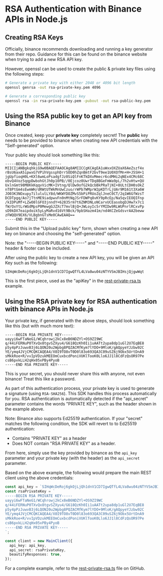 # RSA Authentication with Binance APIs in Node.js

## Creating RSA Keys

Officially, binance recommends downloading and running a key generator from their repo. Guidance for this can be found on the binance website when trying to add a new RSA API key.

However, openssl can be used to create the public & private key files using the following steps:

```bash
# Generate a private key with either 2048 or 4096 bit length
openssl genrsa -out rsa-private-key.pem 4096

# Generate a corresponding public key
openssl rsa -in rsa-private-key.pem -pubout -out rsa-public-key.pem
```

## Using the RSA public key to get an API key from Binance

Once created, keep your **private key** completely secret! The **public** key needs to be provided to binance when creating new API credentials with the "Self-generated" option.

Your public key should look something like this:

```pem
-----BEGIN PUBLIC KEY-----
MIICIjANBgkqhkiG9w0BAQEFAAOCAg8AMIICCgKCAgEA1uWxxOXZUaX6AeZszf4x
rBsU6axA5ipwxG7VPihVgssphDrrSOD0hZqnBmtF2bvT9ee1U0XOfMn+H+J5SH+1
jgUpfioqH0L+KXl6wmLoPsadgfJz0SiQlFnKTkDXvMmecr6cdMHi2qNEx4CMc68C
obvQ4Voz5qqpDwbohGtJh0p10PB//0Ejcoz0UwrTDq8BGeFmWa9pL/7h2vHtw+QU
UxlnGmt98M8KkKqqvVicMK+IVtng/QlDw9ofG2kQcbBkPRaTjNI+8ULtCDH0sOkZ
nT8PtGm4sEwmWH/dRWtUTWkMnUwCzuo/rWPb7WMprW2pKDTrLjUAr9M161t3Xa6W
JO03K3NOxupy7ilululLY8d/WKWYDOZMvS5bPiPRUoZqlJneC0CT/2q1W6GfWzsT
DCDTpgq/Ao7jTtnME9iadpwvFn0nMtNgJSrFDWPq8vKY9pRcEp/Na5qvIEOQIFnp
/kIDPuMf+LZwO8lGFO3jnndY+62835rm7t6ZNM3NLoNCarvUCEasobgDJHw7x7c1
fW/OxYtLrWGdMpsP0MewgGJZXcT7mvlBjQ+JWLoyIc5rYMIDw9RLWUPnrlRCxvPp
sD9kDX7eaipdoik5yLyMaRvd16Vt9Bck/9pbSHazm41m/nd4KCZeGdsvrAA2beww
zFWQQV9EX6/VLBgbnGTsMe0CAwEAAQ==
-----END PUBLIC KEY-----
```

Submit this in the "Upload public key" form, shown when creating a new API key on binance and choosing the "self-generated" option.

Note: the "-----BEGIN PUBLIC KEY-----" and "-----END PUBLIC KEY-----" header & footer can be included.

After using the public key to create a new API key, you will be given an API Key such as the following:

```
SIHqWcDeRoj6gkOjLjQh1dnV1CD7IgwQTfL4LVa8wu04zNTYVSmJBIHsjQjgwWqt
```

This is the first piece, used as the "apiKey" in the [rest-private-rsa.ts](./rest-private-rsa.ts) example.

## Using the RSA private key for RSA authentication with binance APIs in Node.js

Your private key, if generated with the above steps, should look something like this (but with much more text):

```pem
-----BEGIN RSA PRIVATE KEY-----
uayyi6wFTaNeG1/WCqhrowj2kCx8eB6NDZYl+OS9ZI9WC
q/44iFERNuP0TXvQx8tgvSZXyu4/G618QzKh0Ii1uAATt2upa8dp1uGl2U7EqBE8
p5y4pPzJuwvB3j6LQON20u2Wpbg8PQZACMfKym7lYDO+9MloK/gAQpyeYJzbw92C
YE/ymq4JVjCMCQKCAQEA4/X0I9TO8vT0D0l83o693QA3C09uSZ6j9Obx5UrtDnA9
sMkkRoe+R/vvIpVDzukMEEOmCuxbcdPoniVUKlTooK0Llo6JJ1l8CdFzQsOR97Pe
csB6pxkLLH2qHx05xPBy4PyoB
-----END RSA PRIVATE KEY-----
```

This is your secret, you should never share this with anyone, not even binance! Treat this like a password.

As part of this authentication process, your private key is used to generate a signature (using `RSA-SHA256`). This SDK handles this process automatically for you. RSA authentication is automatically detected if the "api_secret" parameter contains the words "PRIVATE KEY", such as the header shown in the example above.

Note: Binance also supports Ed25519 authentication. If your "secret" matches the following condition, the SDK will revert to to Ed25519 authentication:
- Contains "PRIVATE KEY" as a header
- Does NOT contain "RSA PRIVATE KEY" as a header.

From here, simply use the key provided by binance as the `api_key` parameter and your private key (with the header) as the `api_secret` parameter.

Based on the above example, the following would prepare the main REST client using the above credentials:

```typescript
const api_key = `SIHqWcDeRoj6gkOjLjQh1dnV1CD7IgwQTfL4LVa8wu04zNTYVSmJBIHsjQjgwWqt`;
const rsaPrivateKey = `
-----BEGIN RSA PRIVATE KEY-----
uayyi6wFTaNeG1/WCqhrowj2kCx8eB6NDZYl+OS9ZI9WC
q/44iFERNuP0TXvQx8tgvSZXyu4/G618QzKh0Ii1uAATt2upa8dp1uGl2U7EqBE8
p5y4pPzJuwvB3j6LQON20u2Wpbg8PQZACMfKym7lYDO+9MloK/gAQpyeYJzbw92C
YE/ymq4JVjCMCQKCAQEA4/X0I9TO8vT0D0l83o693QA3C09uSZ6j9Obx5UrtDnA9
sMkkRoe+R/vvIpVDzukMEEOmCuxbcdPoniVUKlTooK0Llo6JJ1l8CdFzQsOR97Pe
csB6pxkLLH2qHx05xPBy4PyoB
-----END RSA PRIVATE KEY-----
`;

const client = new MainClient({
  api_key: api_key,
  api_secret: rsaPrivateKey,
  beautifyResponses: true,
});
```

For a complete example, refer to the [rest-private-rsa.ts](./rest-private-rsa.ts) file on GitHub.
